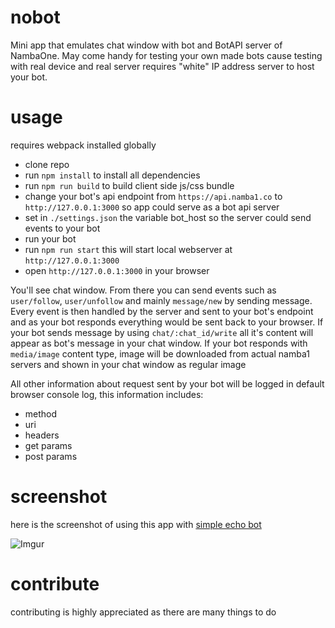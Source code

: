 # nobot

Mini app that emulates chat window with bot and BotAPI server of NambaOne.
May come handy for testing your own made bots cause testing with real device and real server requires "white" IP address server to host your bot.

# usage

requires webpack installed globally

- clone repo
- run `npm install` to install all dependencies
- run `npm run build` to build client side js/css bundle
- change your bot's api endpoint from `https://api.namba1.co` to `http://127.0.0.1:3000` so app could serve as a bot api server
- set in `./settings.json` the variable bot_host so the server could send events to your bot
- run your bot
- run `npm run start` this will start local webserver at `http://127.0.0.1:3000`
- open `http://127.0.0.1:3000` in your browser

You'll see chat window. From there you can send events such as `user/follow`, `user/unfollow` and mainly `message/new` by sending message. Every event is then handled by the server and sent to your bot's endpoint and as your bot responds everything would be sent back to your browser. If your bot sends message by using `chat/:chat_id/write` all it's content will appear as bot's message in your chat window. If your bot responds with `media/image` content type, image will be downloaded from actual namba1 servers and shown in your chat window as regular image

All other information about request sent by your bot will be logged in default browser console log, this information includes:

- method
- uri
- headers
- get params
- post params

# screenshot
here is the screenshot of using this app with [simple echo bot](https://github.com/erjanmx/django-namba-one-bot)

![Imgur](https://i.imgur.com/T1DHLaG.png)

# contribute

contributing is highly appreciated as there are many things to do

